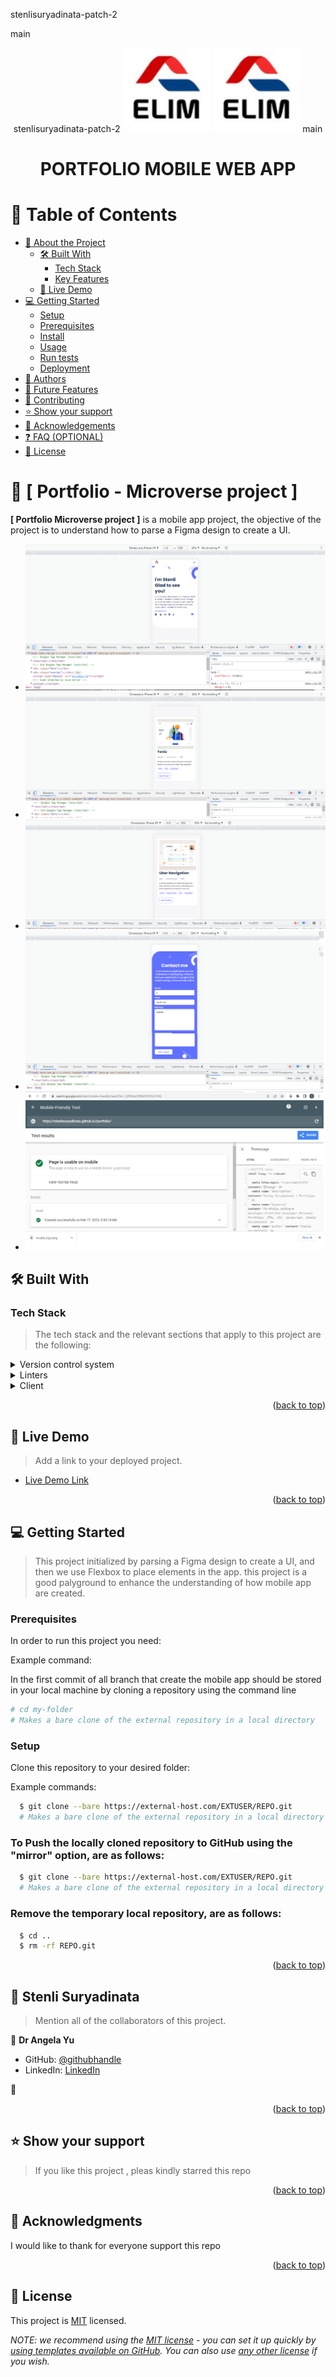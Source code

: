 stenlisuryadinata-patch-2
<a name="readme-top"></a>


main
<a name="readme-top"></a>

<!--
HOW TO USE:
The project includes how to parse a Figma design to create a UI using flexbox to place elements in the personal portfolio page also attached images and backgrounds to enhance the look of the website

REQUIRED SECTIONS:
- Table of Contents
- About the Project
  - Built With
  - Live Demo
- Getting Started
- Authors
- Future Features
- Contributing
- Show your support
- Acknowledgements
- License

OPTIONAL SECTIONS:
- FAQ

After you're finished please remove all the comments and instructions!
-->

<div align="center">
  <!-- You are encouraged to replace this logo with your own! Otherwise you can also remove it. -->
stenlisuryadinata-patch-2
  <img src="images/elim.png" alt="logo" width="140"  height="auto" />

  <img src="images/elim.png" alt="logo" width="140"  height="auto" />
main
  <br/>

  # PORTFOLIO MOBILE WEB APP 

</div>

<!-- TABLE OF CONTENTS -->

# 📗 Table of Contents

- [📖 About the Project](#about-project)
  - [🛠 Built With](#built-with)
    - [Tech Stack](#tech-stack)
    - [Key Features](#key-features)
  - [🚀 Live Demo](#live-demo)
- [💻 Getting Started](#getting-started)
  - [Setup](#setup)
  - [Prerequisites](#prerequisites)
  - [Install](#install)
  - [Usage](#usage)
  - [Run tests](#run-tests)
  - [Deployment](#triangular_flag_on_post-deployment)
- [👥 Authors](#authors)
- [🔭 Future Features](#future-features)
- [🤝 Contributing](#contributing)
- [⭐️ Show your support](#support)
- [🙏 Acknowledgements](#acknowledgements)
- [❓ FAQ (OPTIONAL)](#faq)
- [📝 License](#license)

<!-- PROJECT DESCRIPTION -->

# 📖 [ Portfolio - Microverse project ] <a name="about-project"></a>



**[ Portfolio Microverse project ]** is a mobile app project,  the objective of the project is to understand how to parse a Figma design to create a UI.

- ![screenshot](/images/mobile_preview_v1.png)
- ![screenshot](/images/mobile_preview_v2.png)
- ![screenshot](/images/mobile_preview_v3.png)
- ![screenshot](/images/mobile_preview_v4.png)
- ![screenshot](/images/mobile-friendly-test.png)

## 🛠 Built With <a name="built-with"></a>

### Tech Stack <a name="tech-stack"></a>

> The tech stack and the relevant sections that apply to this project are the following: 

<details>
  <summary>Version control system</summary>
  <ul>
    <li><a href="https://www.figma.com/file/l7SqJ3ZfkAKih9sFxvWSR4/Microverse-Student-Project-1?node-id=0%3A1">figma</a></li>
    <li><a href="https://devdocs.io/html/">HTML</a></li>
    <li><a href="https://devdocs.io/css/">CSS</a></li>
    <li><a href="<li><a href="https://devdocs.io/css/">Flex</a></li>
  </ul>
</details>

<details>
  <summary>Linters</summary>
  <ul>
    <li><a href="https://github.com/microverseinc/linters-config">Linters</a></li>
  </ul>
</details>

<details>
<summary>Client</summary>
  <ul>
    <li><a href="https://devdocs.io//">HTML, CSS, Javascript</a></li>
  </ul>
</details>


<p align="right">(<a href="#readme-top">back to top</a>)</p>

<!-- LIVE DEMO -->

## 🚀 Live Demo <a name="live-demo"></a>

> Add a link to your deployed project.

- [Live Demo Link](https://stenlisuryadinata.github.io/portfolio/)

<p align="right">(<a href="#readme-top">back to top</a>)</p>

<!-- GETTING STARTED -->

## 💻 Getting Started <a name="getting-started"></a>

> This project initialized by parsing a Figma design to create a UI, and then we use Flexbox to place elements in the app. this project is a good palyground to enhance the understanding of how mobile app are created. 

### Prerequisites

In order to run this project you need:


Example command:

In the first commit of all branch that create the mobile app should be stored in your local machine by cloning a repository using the command line


```sh
# cd my-folder
# Makes a bare clone of the external repository in a local directory
```
 

### Setup

Clone this repository to your desired folder:


Example commands:

```sh
  $ git clone --bare https://external-host.com/EXTUSER/REPO.git
  # Makes a bare clone of the external repository in a local directory
```
### To Push the locally cloned repository to GitHub using the "mirror" option, are as follows: 
```sh
  $ git clone --bare https://external-host.com/EXTUSER/REPO.git
  # Makes a bare clone of the external repository in a local directory
```
### Remove the temporary local repository, are as follows: 
```sh
  $ cd ..
  $ rm -rf REPO.git
```



<p align="right">(<a href="#readme-top">back to top</a>)</p>

<!-- AUTHORS -->

## 👥 Stenli Suryadinata <a name="authors"></a>

> Mention all of the collaborators of this project.

👤 **Dr Angela Yu**

- GitHub: [@githubhandle](https://github.com/angelabauer)
- LinkedIn: [LinkedIn](https://twitter.com/yu_angela)

👤
<p align="right">(<a href="#readme-top">back to top</a>)</p>



<!-- SUPPORT -->

## ⭐️ Show your support <a name="support"></a>

> If you like this project , pleas kindly starred this repo 

<p align="right">(<a href="#readme-top">back to top</a>)</p>

<!-- ACKNOWLEDGEMENTS -->

## 🙏 Acknowledgments <a name="acknowledgements"></a>


I would like to thank for everyone support this repo 

<p align="right">(<a href="#readme-top">back to top</a>)</p>


<!-- LICENSE -->

## 📝 License <a name="license"></a>

This project is [MIT](./LICENSE) licensed.

_NOTE: we recommend using the [MIT license](https://choosealicense.com/licenses/mit/) - you can set it up quickly by [using templates available on GitHub](https://docs.github.com/en/communities/setting-up-your-project-for-healthy-contributions/adding-a-license-to-a-repository). You can also use [any other license](https://choosealicense.com/licenses/) if you wish._

